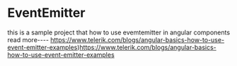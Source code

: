# EventEmitter
 this is a sample project that how to use evemtemitter in angular components
 read more----
https://www.telerik.com/blogs/angular-basics-how-to-use-event-emitter-examples)https://www.telerik.com/blogs/angular-basics-how-to-use-event-emitter-examples

